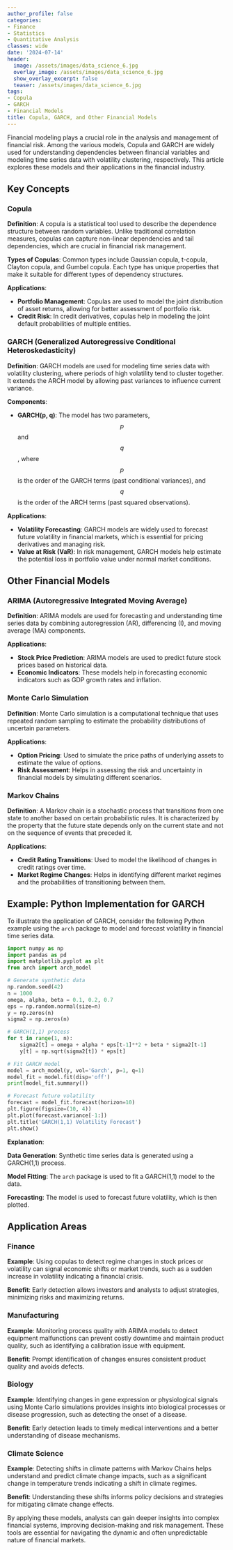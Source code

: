 ```yaml
---
author_profile: false
categories:
- Finance
- Statistics
- Quantitative Analysis
classes: wide
date: '2024-07-14'
header:
  image: /assets/images/data_science_6.jpg
  overlay_image: /assets/images/data_science_6.jpg
  show_overlay_excerpt: false
  teaser: /assets/images/data_science_6.jpg
tags:
- Copula
- GARCH
- Financial Models
title: Copula, GARCH, and Other Financial Models
---
```


Financial modeling plays a crucial role in the analysis and management of financial risk. Among the various models, Copula and GARCH are widely used for understanding dependencies between financial variables and modeling time series data with volatility clustering, respectively. This article explores these models and their applications in the financial industry.

## Key Concepts

### Copula

**Definition**: A copula is a statistical tool used to describe the dependence structure between random variables. Unlike traditional correlation measures, copulas can capture non-linear dependencies and tail dependencies, which are crucial in financial risk management.

**Types of Copulas**: Common types include Gaussian copula, t-copula, Clayton copula, and Gumbel copula. Each type has unique properties that make it suitable for different types of dependency structures.

**Applications**:

- **Portfolio Management**: Copulas are used to model the joint distribution of asset returns, allowing for better assessment of portfolio risk.
- **Credit Risk**: In credit derivatives, copulas help in modeling the joint default probabilities of multiple entities.

### GARCH (Generalized Autoregressive Conditional Heteroskedasticity)

**Definition**: GARCH models are used for modeling time series data with volatility clustering, where periods of high volatility tend to cluster together. It extends the ARCH model by allowing past variances to influence current variance.

**Components**:

- **GARCH(p, q)**: The model has two parameters, $$p$$ and $$q$$, where $$p$$ is the order of the GARCH terms (past conditional variances), and $$q$$ is the order of the ARCH terms (past squared observations).

**Applications**:

- **Volatility Forecasting**: GARCH models are widely used to forecast future volatility in financial markets, which is essential for pricing derivatives and managing risk.
- **Value at Risk (VaR)**: In risk management, GARCH models help estimate the potential loss in portfolio value under normal market conditions.

## Other Financial Models

### ARIMA (Autoregressive Integrated Moving Average)

**Definition**: ARIMA models are used for forecasting and understanding time series data by combining autoregression (AR), differencing (I), and moving average (MA) components.

**Applications**:

- **Stock Price Prediction**: ARIMA models are used to predict future stock prices based on historical data.
- **Economic Indicators**: These models help in forecasting economic indicators such as GDP growth rates and inflation.

### Monte Carlo Simulation

**Definition**: Monte Carlo simulation is a computational technique that uses repeated random sampling to estimate the probability distributions of uncertain parameters.

**Applications**:

- **Option Pricing**: Used to simulate the price paths of underlying assets to estimate the value of options.
- **Risk Assessment**: Helps in assessing the risk and uncertainty in financial models by simulating different scenarios.

### Markov Chains

**Definition**: A Markov chain is a stochastic process that transitions from one state to another based on certain probabilistic rules. It is characterized by the property that the future state depends only on the current state and not on the sequence of events that preceded it.

**Applications**:

- **Credit Rating Transitions**: Used to model the likelihood of changes in credit ratings over time.
- **Market Regime Changes**: Helps in identifying different market regimes and the probabilities of transitioning between them.

## Example: Python Implementation for GARCH

To illustrate the application of GARCH, consider the following Python example using the `arch` package to model and forecast volatility in financial time series data.

```python
import numpy as np
import pandas as pd
import matplotlib.pyplot as plt
from arch import arch_model

# Generate synthetic data
np.random.seed(42)
n = 1000
omega, alpha, beta = 0.1, 0.2, 0.7
eps = np.random.normal(size=n)
y = np.zeros(n)
sigma2 = np.zeros(n)

# GARCH(1,1) process
for t in range(1, n):
    sigma2[t] = omega + alpha * eps[t-1]**2 + beta * sigma2[t-1]
    y[t] = np.sqrt(sigma2[t]) * eps[t]

# Fit GARCH model
model = arch_model(y, vol='Garch', p=1, q=1)
model_fit = model.fit(disp='off')
print(model_fit.summary())

# Forecast future volatility
forecast = model_fit.forecast(horizon=10)
plt.figure(figsize=(10, 4))
plt.plot(forecast.variance[-1:])
plt.title('GARCH(1,1) Volatility Forecast')
plt.show()
```

**Explanation**:

**Data Generation**: Synthetic time series data is generated using a GARCH(1,1) process.

**Model Fitting**: The `arch` package is used to fit a GARCH(1,1) model to the data.

**Forecasting**: The model is used to forecast future volatility, which is then plotted.

## Application Areas

### Finance

**Example**: Using copulas to detect regime changes in stock prices or volatility can signal economic shifts or market trends, such as a sudden increase in volatility indicating a financial crisis.

**Benefit**: Early detection allows investors and analysts to adjust strategies, minimizing risks and maximizing returns.

### Manufacturing

**Example**: Monitoring process quality with ARIMA models to detect equipment malfunctions can prevent costly downtime and maintain product quality, such as identifying a calibration issue with equipment.

**Benefit**: Prompt identification of changes ensures consistent product quality and avoids defects.

### Biology

**Example**: Identifying changes in gene expression or physiological signals using Monte Carlo simulations provides insights into biological processes or disease progression, such as detecting the onset of a disease.

**Benefit**: Early detection leads to timely medical interventions and a better understanding of disease mechanisms.

### Climate Science

**Example**: Detecting shifts in climate patterns with Markov Chains helps understand and predict climate change impacts, such as a significant change in temperature trends indicating a shift in climate regimes.

**Benefit**: Understanding these shifts informs policy decisions and strategies for mitigating climate change effects.

By applying these models, analysts can gain deeper insights into complex financial systems, improving decision-making and risk management. These tools are essential for navigating the dynamic and often unpredictable nature of financial markets.
